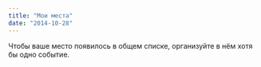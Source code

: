 ```yaml
---
title: "Мои места"
date: "2014-10-28"
---
```


Чтобы ваше место появилось в общем списке, организуйте в нём хотя бы одно событие.

